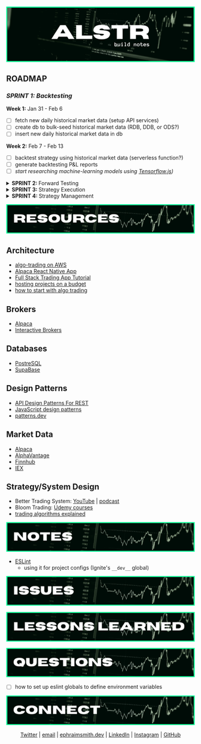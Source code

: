 ![alstr build notes graphic](./readme/bn_title.png)

<!-- #region roadmap -->

## **ROADMAP**

### _**SPRINT 1:** Backtesting_

**Week 1:** Jan 31 - Feb 6

- [ ] fetch new daily historical market data (setup API services)
- [ ] create db to bulk-seed historical market data (RDB, DDB, or ODS?)
- [ ] insert new daily historical market data in db

**Week 2:** Feb 7 - Feb 13

- [ ] backtest strategy using historical market data (serverless function?)
- [ ] generate backtesting P&L reports
- [ ] _start researching machine-learning models using [Tensorflow.js](https://www.tensorflow.org/js/))_

<details>
<summary><strong>SPRINT 2: </strong> Forward Testing</summary>

- [ ] stream real-time market data
- [ ] cache real-time market data (?)
- [ ] forward test strategy using real-time market data
- [ ] generate forward testing P&L reports

</details>

<details>
<summary><strong>SPRINT 3: </strong> Strategy Execution</summary>

- [ ] run strategy against real-time market data
- [ ] execute orders based on strategy entry/exit triggers
- [ ] send push notifications to assigned devices
- [ ] generate P&L reports for executed orders

</details>

<details>
<summary><strong>SPRINT 4: </strong> Strategy Management</summary>

- [ ] desktop GUI
- [ ] mobile GUI
- [ ] web GUI

</details>

<!-- #endregion /roadmap -->

<!-- #region resources -->

![alstr resources graphic](./readme/bn_resources.png)

## **Architecture**

- [algo-trading on AWS](https://aws.amazon.com/blogs/industries/algorithmic-trading-on-aws-with-amazon-sagemaker-and-aws-data-exchange/)
- [Alpaca React Native App](https://github.com/hackingthemarkets/alpaca-react-native)
- [Full Stack Trading App Tutorial](https://hackingthemarkets.com/)
- [hosting projects on a budget](https://www.youtube.com/watch?v=Kx_1NYYJS7Q&list=WL&index=5)
- [how to start with algo trading](https://wire.insiderfinance.io/how-to-start-with-algo-trading-learning-path-process-flow-design-and-data-analytics-bdd592e262e0)

## **Brokers**

- [Alpaca](https://alpaca.markets/)
- [Interactive Brokers](https://www.interactivebrokers.com/en/home.php)

## **Databases**

- [PostreSQL](https://www.postgresql.org/)
- [SupaBase](https://supabase.com/)

## **Design Patterns**

- [API Design Patterns For REST](https://blog.stoplight.io/api-design-patterns-for-rest-web-services)
- [JavaScript design patterns](https://www.patterns.dev)
- [patterns.dev](https://www.patterns.dev)

## **Market Data**

- [Alpaca](https://alpaca.markets/docs/api-documentation/api-v2/)
- [AlphaVantage](https://www.alphavantage.co/)
- [Finnhub](https://finnhub.io/)
- [IEX]()

## **Strategy/System Design**

- Better Trading System: [YouTube]() | [podcast]()
- Bloom Trading: [Udemy courses](https://www.udemy.com/user/mtg-team/)
- [trading algorithms explained](https://www.youtube.com/watch?v=YVqxCrxKC_c)

<!-- #endregion /resources -->

<!-- #region notes -->

![alstr notes graphic](./readme/bn_notes.png)

- [ESLint](https://eslint.org/docs/about/)
  - using it for project configs (Ignite's `__dev__` global)

<!-- #endregion /notes -->

![alstr issues graphic](./readme/bn_issues.png)

![alstr lessons-learned graphic](./readme/bn_lessons-learned.png)

![alstr questions graphic](./readme/bn_questions.png)

- [ ] how to set up eslint globals to define environment variables

<!-- #region connect -->

![alstr connect graphic](./readme/rm_connect.png)

<div align='center'>

[Twitter](https://twitter.com/ephraimsmithdev) |
[email](mailto:github@ephraimsmith.dev) |
[ephraimsmith.dev](https://ephraimsmith.dev) |
[LinkedIn](https://linkedin.com/in/ephraimsmithdev) |
[Instagram](https://instagram.com/ephraimsmithdev) |
[GitHub](https://github.com/ephraimsmithdev)

</div>

<!-- #endregion /connect -->
